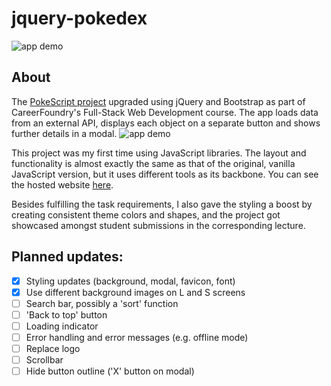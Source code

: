 # jquery-pokedex

![app demo](/img/poqu.png)

## About
The [PokeScript project](https://github.com/lillapulay/pokedex-javascript) upgraded using jQuery and Bootstrap as part of CareerFoundry's Full-Stack Web Development course.
The app loads data from an external API, displays each object on a separate button and shows further details in a modal.
![app demo](/img/poqumodal.png)

This project was my first time using JavaScript libraries. The layout and functionality is almost exactly the same as that of the original, vanilla JavaScript version, but it uses different tools as its backbone. You can see the hosted website [here](https://lillapulay.github.io/jquery-pokedex/).

Besides fulfilling the task requirements, I also gave the styling a boost by creating consistent theme colors and shapes, and the project got showcased amongst student submissions in the corresponding lecture. 

## Planned updates:
- [x] Styling updates (background, modal, favicon, font)
- [x] Use different background images on L and S screens
- [ ] Search bar, possibly a 'sort' function
- [ ] 'Back to top' button
- [ ] Loading indicator
- [ ] Error handling and error messages (e.g. offline mode)
- [ ] Replace logo
- [ ] Scrollbar
- [ ] Hide button outline ('X' button on modal)
